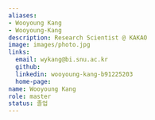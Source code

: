 ```yaml
---
aliases:
- Wooyoung Kang
- Wooyoung-Kang
description: Research Scientist @ KAKAO
image: images/photo.jpg
links:
  email: wykang@bi.snu.ac.kr
  github: 
  linkedin: wooyoung-kang-b91225203
  home-page: 
name: Wooyoung Kang
role: master
status: 졸업
---
```


